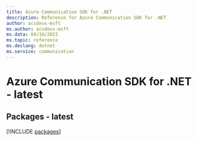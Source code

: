 ```yaml
---
title: Azure Communication SDK for .NET
description: Reference for Azure Communication SDK for .NET
author: acsdevx-msft
ms.author: acsdevx-msft
ms.data: 04/19/2023
ms.topic: reference
ms.devlang: dotnet
ms.service: communication
---
```

# Azure Communication SDK for .NET - latest
## Packages - latest
[!INCLUDE [packages](communication-index.md)]